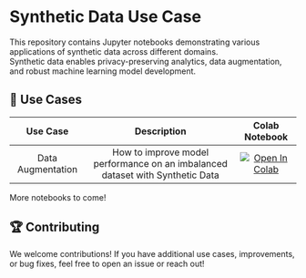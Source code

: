 # Synthetic Data Use Case

This repository contains Jupyter notebooks demonstrating various applications of synthetic data across different domains. \
Synthetic data enables privacy-preserving analytics, data augmentation, and robust machine learning model development.

## 🔹 Use Cases

| Use Case | Description | Colab Notebook
| :---:  | :---:  | :---:  |
| Data Augmentation | How to improve model performance on an imbalanced dataset with Synthetic Data| [![Open In Colab](https://colab.research.google.com/assets/colab-badge.svg)](https://colab.research.google.com/github/Clearbox-AI/clearbox-synthetic-kit/blob/develop/tutorials/use_cases/1_tabular_data_augmentation_with_synthetic_kit.ipynb)


More notebooks to come!

## 🏆 Contributing

We welcome contributions! If you have additional use cases, improvements, or bug fixes, feel free to open an issue or reach out!


